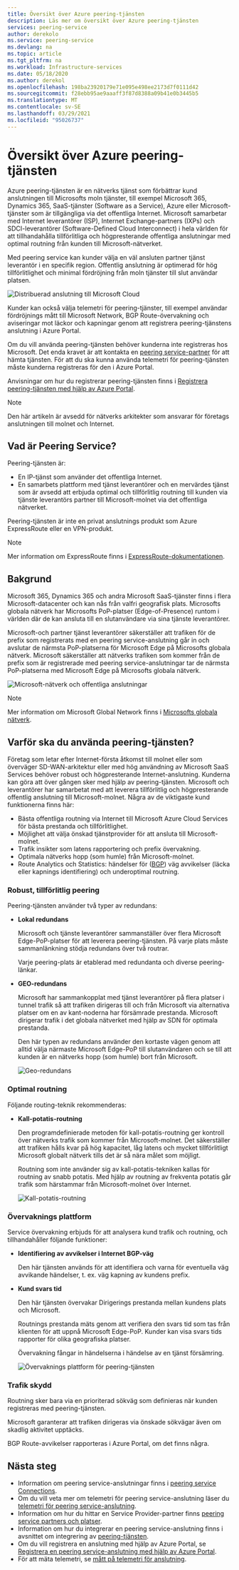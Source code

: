 ```yaml
---
title: Översikt över Azure peering-tjänsten
description: Läs mer om översikt över Azure peering-tjänsten
services: peering-service
author: derekolo
ms.service: peering-service
ms.devlang: na
ms.topic: article
ms.tgt_pltfrm: na
ms.workload: Infrastructure-services
ms.date: 05/18/2020
ms.author: derekol
ms.openlocfilehash: 198ba23920179e71e095e498ee2173d7f0111d42
ms.sourcegitcommit: f28ebb95ae9aaaff3f87d8388a09b41e0b3445b5
ms.translationtype: MT
ms.contentlocale: sv-SE
ms.lasthandoff: 03/29/2021
ms.locfileid: "95026737"
---
```

# <a name="azure-peering-service-overview"></a>Översikt över Azure peering-tjänsten

Azure peering-tjänsten är en nätverks tjänst som förbättrar kund anslutningen till Microsofts moln tjänster, till exempel Microsoft 365, Dynamics 365, SaaS-tjänster (Software as a Service), Azure eller Microsoft-tjänster som är tillgängliga via det offentliga Internet. Microsoft samarbetar med Internet leverantörer (ISP), Internet Exchange-partners (IXPs) och SDCI-leverantörer (Software-Defined Cloud Interconnect) i hela världen för att tillhandahålla tillförlitliga och högpresterande offentliga anslutningar med optimal routning från kunden till Microsoft-nätverket.

Med peering service kan kunder välja en väl ansluten partner tjänst leverantör i en specifik region. Offentlig anslutning är optimerad för hög tillförlitlighet och minimal fördröjning från moln tjänster till slut användar platsen.

![Distribuerad anslutning till Microsoft Cloud](./media/peering-service-about/peering-service-what.png)

Kunder kan också välja telemetri för peering-tjänster, till exempel användar fördröjnings mått till Microsoft Network, BGP Route-övervakning och aviseringar mot läckor och kapningar genom att registrera peering-tjänstens anslutning i Azure Portal. 

Om du vill använda peering-tjänsten behöver kunderna inte registreras hos Microsoft. Det enda kravet är att kontakta en [peering service-partner](location-partners.md) för att hämta tjänsten. För att du ska kunna använda telemetri för peering-tjänsten måste kunderna registreras för den i Azure Portal.

Anvisningar om hur du registrerar peering-tjänsten finns i [Registrera peering-tjänsten med hjälp av Azure Portal](azure-portal.md). 

> [!NOTE]
> Den här artikeln är avsedd för nätverks arkitekter som ansvarar för företags anslutningen till molnet och Internet.


## <a name="what-is-peering-service"></a>Vad är Peering Service?

Peering-tjänsten är:

- En IP-tjänst som använder det offentliga Internet. 
- En samarbets plattform med tjänst leverantörer och en mervärdes tjänst som är avsedd att erbjuda optimal och tillförlitlig routning till kunden via tjänste leverantörs partner till Microsoft-molnet via det offentliga nätverket.

Peering-tjänsten är inte en privat anslutnings produkt som Azure ExpressRoute eller en VPN-produkt.

> [!NOTE]
> Mer information om ExpressRoute finns i [ExpressRoute-dokumentationen](../expressroute/index.yml).
>

## <a name="background"></a>Bakgrund

Microsoft 365, Dynamics 365 och andra Microsoft SaaS-tjänster finns i flera Microsoft-datacenter och kan nås från valfri geografisk plats. Microsofts globala nätverk har Microsofts PoP-platser (Edge-of-Presence) runtom i världen där de kan ansluta till en slutanvändare via sina tjänste leverantörer. 

Microsoft-och partner tjänst leverantörer säkerställer att trafiken för de prefix som registrerats med en peering service-anslutning går in och avslutar de närmsta PoP-platserna för Microsoft Edge på Microsofts globala nätverk. Microsoft säkerställer att nätverks trafiken som kommer från de prefix som är registrerade med peering service-anslutningar tar de närmsta PoP-platserna med Microsoft Edge på Microsofts globala nätverk.

![Microsoft-nätverk och offentliga anslutningar](./media/peering-service-about/peering-service-background-final.png)

> [!NOTE]
> Mer information om Microsoft Global Network finns i [Microsofts globala nätverk](../networking/microsoft-global-network.md).
>

## <a name="why-use-peering-service"></a>Varför ska du använda peering-tjänsten?

Företag som letar efter Internet-första åtkomst till molnet eller som överväger SD-WAN-arkitektur eller med hög användning av Microsoft SaaS Services behöver robust och högpresterande Internet-anslutning. Kunderna kan göra att över gången sker med hjälp av peering-tjänsten. Microsoft och leverantörer har samarbetat med att leverera tillförlitlig och högpresterande offentlig anslutning till Microsoft-molnet. Några av de viktigaste kund funktionerna finns här:

- Bästa offentliga routning via Internet till Microsoft Azure Cloud Services för bästa prestanda och tillförlitlighet.
- Möjlighet att välja önskad tjänstprovider för att ansluta till Microsoft-molnet.
- Trafik insikter som latens rapportering och prefix övervakning.
- Optimala nätverks hopp (som humle) från Microsoft-molnet.
- Route Analytics och Statistics: händelser för ([BGP](https://en.wikipedia.org/wiki/Border_Gateway_Protocol)) väg avvikelser (läcka eller kapnings identifiering) och underoptimal routning.

### <a name="robust-reliable-peering"></a>Robust, tillförlitlig peering

Peering-tjänsten använder två typer av redundans:

- **Lokal redundans**

   Microsoft och tjänste leverantörer sammanställer över flera Microsoft Edge-PoP-platser för att leverera peering-tjänsten. På varje plats måste sammanlänkning stödja redundans över två routrar.

   Varje peering-plats är etablerad med redundanta och diverse peering-länkar.

- **GEO-redundans**

   Microsoft har sammankopplat med tjänst leverantörer på flera platser i tunnel trafik så att trafiken dirigeras till och från Microsoft via alternativa platser om en av kant-noderna har försämrade prestanda. Microsoft dirigerar trafik i det globala nätverket med hjälp av SDN för optimala prestanda.

    Den här typen av redundans använder den kortaste vägen genom att alltid välja närmaste Microsoft Edge-PoP till slutanvändaren och se till att kunden är en nätverks hopp (som humle) bort från Microsoft.

   ![Geo-redundans](./media/peering-service-about/peering-service-geo-shortest.png)

### <a name="optimal-routing"></a>Optimal routning

Följande routing-teknik rekommenderas:

-  **Kall-potatis-routning**

   Den programdefinierade metoden för kall-potatis-routning ger kontroll över nätverks trafik som kommer från Microsoft-molnet. Det säkerställer att trafiken hålls kvar på hög kapacitet, låg latens och mycket tillförlitligt Microsoft globalt nätverk tills det är så nära målet som möjligt.
   
   Routning som inte använder sig av kall-potatis-tekniken kallas för routning av snabb potatis. Med hjälp av routning av frekventa potatis går trafik som härstammar från Microsoft-molnet över Internet.

   ![Kall-potatis-routning](./media/peering-service-about/peering-service-cold-potato.png)

### <a name="monitoring-platform"></a>Övervaknings plattform

   Service övervakning erbjuds för att analysera kund trafik och routning, och tillhandahåller följande funktioner: 

-  **Identifiering av avvikelser i Internet BGP-väg**
          
   Den här tjänsten används för att identifiera och varna för eventuella väg avvikande händelser, t. ex. väg kapning av kundens prefix.

-  **Kund svars tid**

   Den här tjänsten övervakar Dirigerings prestanda mellan kundens plats och Microsoft. 
   
   Routnings prestanda mäts genom att verifiera den svars tid som tas från klienten för att uppnå Microsoft Edge-PoP. Kunder kan visa svars tids rapporter för olika geografiska platser.

   Övervakning fångar in händelserna i händelse av en tjänst försämring.

   ![Övervaknings plattform för peering-tjänsten](media/peering-service-about/peering-service-latency-report.png)

### <a name="traffic-protection"></a>Trafik skydd

Routning sker bara via en prioriterad sökväg som definieras när kunden registreras med peering-tjänsten.

Microsoft garanterar att trafiken dirigeras via önskade sökvägar även om skadlig aktivitet upptäcks.

BGP Route-avvikelser rapporteras i Azure Portal, om det finns några.

## <a name="next-steps"></a>Nästa steg

- Information om peering service-anslutningar finns i [peering service Connections](connection.md).
- Om du vill veta mer om telemetri för peering service-anslutning läser du [telemetri för peering service-anslutning](connection-telemetry.md).
- Information om hur du hittar en Service Provider-partner finns [peering service partners och platser](location-partners.md).
- Information om hur du integrerar en peering service-anslutning finns i avsnittet om integrering av [peering-tjänsten](onboarding-model.md).
- Om du vill registrera en anslutning med hjälp av Azure Portal, se [Registrera en peering service-anslutning med hjälp av Azure Portal](azure-portal.md).
- För att mäta telemetri, se [mått på telemetri för anslutning](measure-connection-telemetry.md).